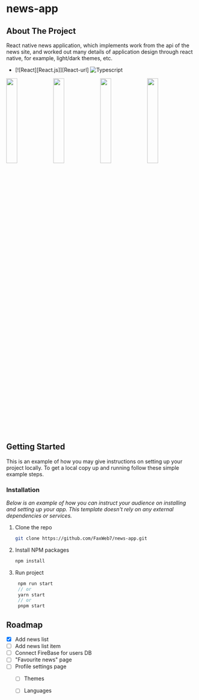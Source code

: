 # news-app
<!-- Improved compatibility of back to top link: See: https://github.com/othneildrew/Best-README-Template/pull/73 -->

<!-- ABOUT THE PROJECT -->
## About The Project


                                                                                  
React native news application, which implements work from the api of the news site, and worked out many details of application design through react native, for example, light/dark themes, etc.
* [![React][React.js]][React-url]   ![Typescript](https://img.shields.io/badge/TypeScript-007ACC?style=for-the-badge&logo=typescript&logoColor=white)                                                                                  

<div style="display: flex, flex-direction: row, justify-content: center>
    <img src="https://i.ibb.co/gdcxLrF/2023-03-24-22-07-29.png" style="width: 25%">
    <img src="https://i.ibb.co/gdcxLrF/2023-03-24-22-07-29.png" style="width: 24%">
    <img src="https://i.ibb.co/VM2MPzQ/2023-03-24-22-07-47.png" style="width: 24%">
    <img src="https://i.ibb.co/PmbJJNh/2023-03-24-22-47-16.png" style="width: 24%">
    <img src="https://i.ibb.co/qWXvpwk/2023-03-24-23-05-33.png" style="width: 24%"                                                                            
</div>

<!-- GETTING STARTED -->
## Getting Started

This is an example of how you may give instructions on setting up your project locally.
To get a local copy up and running follow these simple example steps.

### Installation

_Below is an example of how you can instruct your audience on installing and setting up your app. This template doesn't rely on any external dependencies or services._

1. Clone the repo
   ```sh
   git clone https://github.com/FaxWeb7/news-app.git
   ```
2. Install NPM packages
   ```sh
   npm install
   ```
3. Run project
   ```js
    npm run start
    // or
    yarn start
    // or
    pnpm start
   ```


<!-- ROADMAP -->
## Roadmap

- [x] Add news list
- [ ] Add news list item
- [ ] Connect FireBase for users DB
- [ ] "Favourite news" page
- [ ] Profile settings page
    - [ ] Themes
    - [ ] Languages



